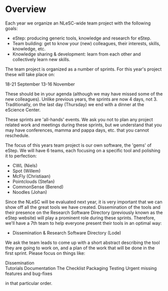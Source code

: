 # Overview 

Each year we organize an NLeSC-wide team project with the following goals:

  - eStep: producing generic tools, knowledge and research for eStep.
  - Team building: get to know your (new) colleagues, their interests, skills, knowledge, etc.
  - Knowledge sharing & development: learn from each other and collectively learn new skills.

The team project is organized as a number of sprints. For this year's project these will take place on:

   18-21 September
   13-16 November

These should be in your agenda (although we may have missed some of the new colleagues). Unlike previous years, the sprints are now 4 days, not 3. Traditionally, on the last day (Thursday) we end with a dinner at the eScience 
Center.

These sprints are 'all-hands' events. We ask you not to plan any project related work and meetings during these sprints, but we understand that you may have conferences, mamma and pappa days, etc. that you cannot reschedule.

The focus of this years team project is our own software, the 'gems' of eStep. We will have 6 teams, each focusing on a specific tool and polishing it to perfection:

   - CWL (Niels)
   - Spot (Willem)
   - McFly (Christiaan)
   - Pointclouds (Stefan)
   - CommonSense (Berend)
   - Noodles (Johan)

Since the NLeSC will be evaluated next year, it is very important that we can show off all the great tools we have created. Dissemination of the tools and their presence on the Research Software Directory (previously known as the eStep website) will play a prominent role during these sprints. Therefore, we'll have a 7th team to help everyone present their tools in an optimal way:

   - Dissemination & Research Software Directory (Lode)

We ask the team leads to come up with a short abstract describing the tool they are going to work on, and a plan of the work that will be done in the first sprint. Please focus on things like:

   Dissemination   
   Tutorials
   Documentation
   The Checklist
   Packaging
   Testing
   Urgent missing features and bug-fixes

in that particular order.


